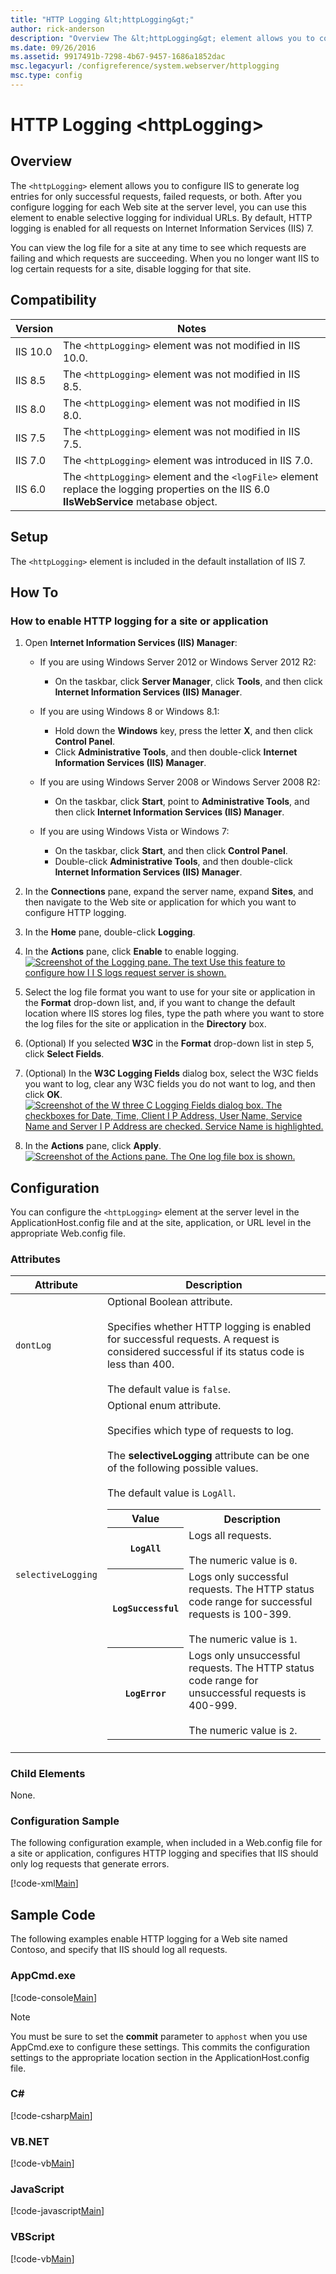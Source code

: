 ```yaml
---
title: "HTTP Logging &lt;httpLogging&gt;"
author: rick-anderson
description: "Overview The &lt;httpLogging&gt; element allows you to configure IIS to generate log entries for only successful requests, failed requests, or both. After yo..."
ms.date: 09/26/2016
ms.assetid: 9917491b-7298-4b67-9457-1686a1852dac
msc.legacyurl: /configreference/system.webserver/httplogging
msc.type: config
---
```

# HTTP Logging &lt;httpLogging&gt;

<a id="001"></a>
## Overview

The `<httpLogging>` element allows you to configure IIS to generate log entries for only successful requests, failed requests, or both. After you configure logging for each Web site at the server level, you can use this element to enable selective logging for individual URLs. By default, HTTP logging is enabled for all requests on Internet Information Services (IIS) 7.

You can view the log file for a site at any time to see which requests are failing and which requests are succeeding. When you no longer want IIS to log certain requests for a site, disable logging for that site.

<a id="002"></a>
## Compatibility

| Version | Notes |
| --- | --- |
| IIS 10.0 | The `<httpLogging>` element was not modified in IIS 10.0. |
| IIS 8.5 | The `<httpLogging>` element was not modified in IIS 8.5. |
| IIS 8.0 | The `<httpLogging>` element was not modified in IIS 8.0. |
| IIS 7.5 | The `<httpLogging>` element was not modified in IIS 7.5. |
| IIS 7.0 | The `<httpLogging>` element was introduced in IIS 7.0. |
| IIS 6.0 | The `<httpLogging>` element and the `<logFile>` element replace the logging properties on the IIS 6.0 **IIsWebService** metabase object. |

<a id="003"></a>
## Setup

The `<httpLogging>` element is included in the default installation of IIS 7.

<a id="004"></a>
## How To

### How to enable HTTP logging for a site or application

1. Open **Internet Information Services (IIS) Manager**: 

    - If you are using Windows Server 2012 or Windows Server 2012 R2: 

        - On the taskbar, click **Server Manager**, click **Tools**, and then click **Internet Information Services (IIS) Manager**.
    - If you are using Windows 8 or Windows 8.1: 

        - Hold down the **Windows** key, press the letter **X**, and then click **Control Panel**.
        - Click **Administrative Tools**, and then double-click **Internet Information Services (IIS) Manager**.
    - If you are using Windows Server 2008 or Windows Server 2008 R2: 

        - On the taskbar, click **Start**, point to **Administrative Tools**, and then click **Internet Information Services (IIS) Manager**.
    - If you are using Windows Vista or Windows 7: 

        - On the taskbar, click **Start**, and then click **Control Panel**.
        - Double-click **Administrative Tools**, and then double-click **Internet Information Services (IIS) Manager**.
2. In the **Connections** pane, expand the server name, expand **Sites**, and then navigate to the Web site or application for which you want to configure HTTP logging.
3. In the **Home** pane, double-click **Logging**.
4. In the **Actions** pane, click **Enable** to enable logging.  
    [![Screenshot of the Logging pane. The text Use this feature to configure how I I S logs request server is shown.](httpLogging/_static/image2.png)](httpLogging/_static/image1.png)
5. Select the log file format you want to use for your site or application in the **Format** drop-down list, and, if you want to change the default location where IIS stores log files, type the path where you want to store the log files for the site or application in the **Directory** box.
6. (Optional) If you selected **W3C** in the **Format** drop-down list in step 5, click **Select Fields**.
7. (Optional) In the **W3C Logging Fields** dialog box, select the W3C fields you want to log, clear any W3C fields you do not want to log, and then click **OK**.  
    [![Screenshot of the W three C Logging Fields dialog box. The checkboxes for Date, Time, Client I P Address, User Name, Service Name and Server I P Address are checked. Service Name is highlighted. ](httpLogging/_static/image4.png)](httpLogging/_static/image3.png)
8. In the **Actions** pane, click **Apply**.  
    [![Screenshot of the Actions pane. The One log file box is shown.](httpLogging/_static/image6.png)](httpLogging/_static/image5.png)

<a id="005"></a>
## Configuration

You can configure the `<httpLogging>` element at the server level in the ApplicationHost.config file and at the site, application, or URL level in the appropriate Web.config file.

### Attributes

| Attribute | Description |
| --- | --- |
| `dontLog` | Optional Boolean attribute.<br><br>Specifies whether HTTP logging is enabled for successful requests. A request is considered successful if its status code is less than 400.<br><br>The default value is `false`. |
| `selectiveLogging` | Optional enum attribute.<br><br>Specifies which type of requests to log.<br><br>The **selectiveLogging** attribute can be one of the following possible values. <br><br>The default value is `LogAll`. <table> <tbody> <tr> <th>Value</th> <th>Description</th></tr> <tr> <th><code>LogAll</code></th> <td>Logs all requests.<br><br>The numeric value is <code>0</code>.</td></tr> <tr> <th><code>LogSuccessful</code></th> <td>Logs only successful requests. The HTTP status code range for successful requests is 100-399.<br><br>The numeric value is <code>1</code>.</td></tr> <tr> <th><code>LogError</code></th> <td>Logs only unsuccessful requests. The HTTP status code range for unsuccessful requests is 400-999.<br><br>The numeric value is <code>2</code>.</td></tr></tbody></table> |

### Child Elements

None.

### Configuration Sample

The following configuration example, when included in a Web.config file for a site or application, configures HTTP logging and specifies that IIS should only log requests that generate errors.

[!code-xml[Main](httpLogging/samples/sample1.xml)]

<a id="006"></a>
## Sample Code

The following examples enable HTTP logging for a Web site named Contoso, and specify that IIS should log all requests.

### AppCmd.exe

[!code-console[Main](httpLogging/samples/sample2.cmd)]

> [!NOTE]
> You must be sure to set the **commit** parameter to `apphost` when you use AppCmd.exe to configure these settings. This commits the configuration settings to the appropriate location section in the ApplicationHost.config file.

### C\#

[!code-csharp[Main](httpLogging/samples/sample3.cs)]

### VB.NET

[!code-vb[Main](httpLogging/samples/sample4.vb)]

### JavaScript

[!code-javascript[Main](httpLogging/samples/sample5.js)]

### VBScript

[!code-vb[Main](httpLogging/samples/sample6.vb)]
